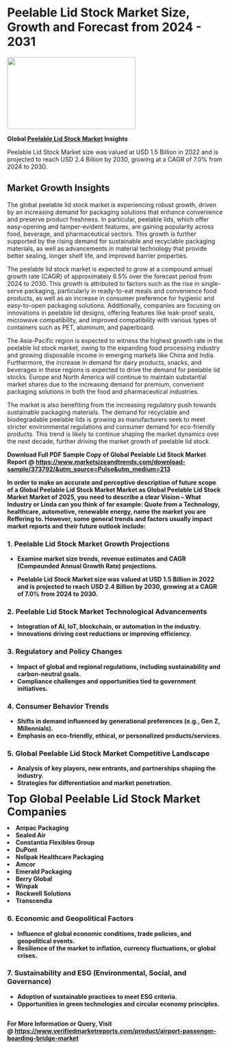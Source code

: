 <H1>Peelable Lid Stock Market Size, Growth and Forecast from 2024 - 2031</H1><img class="aligncenter size-medium wp-image-584254" src="https://thirdeyenews.in/wp-content/uploads/2024/09/Global-Market-Research-300x168.jpeg" alt="" width="300" height="168" /><p><strong>Global&nbsp;<a href="https://www.marketsizeandtrends.com/download-sample/373792/&amp;utm_source=Pulse&amp;utm_medium=213">Peelable Lid Stock Market</a> Insights</strong></p><p>Peelable Lid Stock Market size was valued at USD 1.5 Billion in 2022 and is projected to reach USD 2.4 Billion by 2030, growing at a CAGR of 7.0% from 2024 to 2030.</p><p><!DOCTYPE html> <html lang="en"> <head> <meta charset="UTF-8"> <meta name="viewport" content="width=device-width, initial-scale=1.0"> <title>Peelable Lid Stock Market Growth Insights</title> </head> <body> <h2>Market Growth Insights</h2> <p>The global peelable lid stock market is experiencing robust growth, driven by an increasing demand for packaging solutions that enhance convenience and preserve product freshness. In particular, peelable lids, which offer easy-opening and tamper-evident features, are gaining popularity across food, beverage, and pharmaceutical sectors. This growth is further supported by the rising demand for sustainable and recyclable packaging materials, as well as advancements in material technology that provide better sealing, longer shelf life, and improved barrier properties.</p> <p><strong></strong></p> <p>The peelable lid stock market is expected to grow at a compound annual growth rate (CAGR) of approximately 6.5% over the forecast period from 2024 to 2030. This growth is attributed to factors such as the rise in single-serve packaging, particularly in ready-to-eat meals and convenience food products, as well as an increase in consumer preference for hygienic and easy-to-open packaging solutions. Additionally, companies are focusing on innovations in peelable lid designs, offering features like leak-proof seals, microwave compatibility, and improved compatibility with various types of containers such as PET, aluminum, and paperboard.</p> <p>The Asia-Pacific region is expected to witness the highest growth rate in the peelable lid stock market, owing to the expanding food processing industry and growing disposable income in emerging markets like China and India. Furthermore, the increase in demand for dairy products, snacks, and beverages in these regions is expected to drive the demand for peelable lid stocks. Europe and North America will continue to maintain substantial market shares due to the increasing demand for premium, convenient packaging solutions in both the food and pharmaceutical industries.</p> <p>The market is also benefiting from the increasing regulatory push towards sustainable packaging materials. The demand for recyclable and biodegradable peelable lids is growing as manufacturers seek to meet stricter environmental regulations and consumer demand for eco-friendly products. This trend is likely to continue shaping the market dynamics over the next decade, further driving the market growth of peelable lid stock.</p> <p><strong></p><p><span class=""><strong>Download Full PDF Sample Copy of Global Peelable Lid Stock Market Report</strong> @ <a href="https://www.marketsizeandtrends.com/download-sample/373792/&amp;utm_source=Pulse&amp;utm_medium=213" target="_blank">https://www.marketsizeandtrends.com/download-sample/373792/&amp;utm_source=Pulse&amp;utm_medium=213</a></span></p><p>In order to make an accurate and perceptive description of future scope of a Global&nbsp;Peelable Lid Stock Market Market as Global&nbsp;Peelable Lid Stock Market Market of 2025, you need to describe a clear Vision &ndash; What Industry or Linda can you think of for example: Quote from a Technology, healthcare, automotive, renewable energy, name the market you are Reffering to. However, some general trends and factors usually impact market reports and their future outlook include:</p><h3>1.&nbsp;<strong>Peelable Lid Stock Market Growth Projections</strong></h3><ul><li>Examine market size trends, revenue estimates and CAGR (Compounded Annual Growth Rate) projections.</li><li><p>Peelable Lid Stock Market size was valued at USD 1.5 Billion in 2022 and is projected to reach USD 2.4 Billion by 2030, growing at a CAGR of 7.0% from 2024 to 2030.</p></li></ul><h3>2.&nbsp;<strong>Peelable Lid Stock Market Technological Advancements</strong></h3><ul><li>Integration of AI, IoT, blockchain, or automation in the industry.</li><li>Innovations driving cost reductions or improving efficiency.</li></ul><h3>3.&nbsp;<strong>Regulatory and Policy Changes</strong></h3><ul><li>Impact of global and regional regulations, including sustainability and carbon-neutral goals.</li><li>Compliance challenges and opportunities tied to government initiatives.</li></ul><h3>4.&nbsp;<strong>Consumer Behavior Trends</strong></h3><ul><li>Shifts in demand influenced by generational preferences (e.g., Gen Z, Millennials).</li><li>Emphasis on eco-friendly, ethical, or personalized products/services.</li></ul><h3>5.&nbsp;<strong>Global Peelable Lid Stock Market Competitive Landscape</strong></h3><ul><li>Analysis of key players, new entrants, and partnerships shaping the industry.</li><li>Strategies for differentiation and market penetration.</li></ul><p data-pm-slice="1 1 []"><span style="color: inherit; font-family: inherit; font-size: 25px;">Top Global Peelable Lid Stock Market Companies</span></p><div class="" data-test-id=""><p><li>Ampac Packaging</li><li> Sealed Air</li><li> Constantia Flexibles Group</li><li> DuPont</li><li> Nelipak Healthcare Packaging</li><li> Amcor</li><li> Emerald Packaging</li><li> Berry Global</li><li> Winpak</li><li> Rockwell Solutions</li><li> Transcendia</li></p></div><h3>6.&nbsp;<strong>Economic and Geopolitical Factors</strong></h3><ul><li>Influence of global economic conditions, trade policies, and geopolitical events.</li><li>Resilience of the market to inflation, currency fluctuations, or global crises.</li></ul><h3>7.&nbsp;<strong>Sustainability and ESG (Environmental, Social, and Governance)</strong></h3><ul><li>Adoption of sustainable practices to meet ESG criteria.</li><li>Opportunities in green technologies and circular economy principles.</li></ul><h2><strong style="font-size: 14px;">For More Information or Query, Visit @&nbsp;</strong><a style="background-color: #ffffff; font-size: 14px;" href="https://www.marketsizeandtrends.com/report/peelable-lid-stock-market/" target="_blank">https://www.verifiedmarketreports.com/product/airport-passenger-boarding-bridge-market</a></h2>
